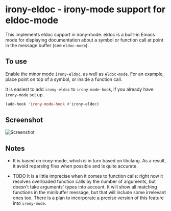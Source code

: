 # irony-eldoc - irony-mode support for eldoc-mode

This implements eldoc support in irony-mode.  eldoc is a built-in
Emacs mode for displaying documentation about a symbol or function
call at point in the message buffer (see `eldoc-mode`).

## To use

Enable the minor mode `irony-eldoc`, as well as `eldoc-mode`. For
an example, place point on top of a symbol, or inside a function
call.

It is easiest to add `irony-eldoc` to `irony-mode-hook`, if you
already have `irony-mode` set up.
~~~el
(add-hook 'irony-mode-hook #'irony-eldoc)
~~~

## Screenshot

![Screenshot](screenshot.png "Screenshot")

## Notes

- It is based on irony-mode, which is in turn based on libclang. As a
  result, it avoid reparsing files when possible and is quite
  accurate.

- TODO It is a little imprecise when it comes to function calls:
  right now it resolves overloaded function calls by the number of
  arguments, but doesn't take arguments' types into account. It
  will show all matching functions in the minibuffer message, but
  that will include some irrelevant ones too. There is a plan to
  incorporate a precise version of this feature into `irony-mode`.
